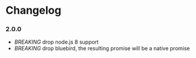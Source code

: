 # Changelog

### 2.0.0

- *BREAKING* drop node.js 8 support
- *BREAKING* drop bluebird, the resulting promise will be a native promise

